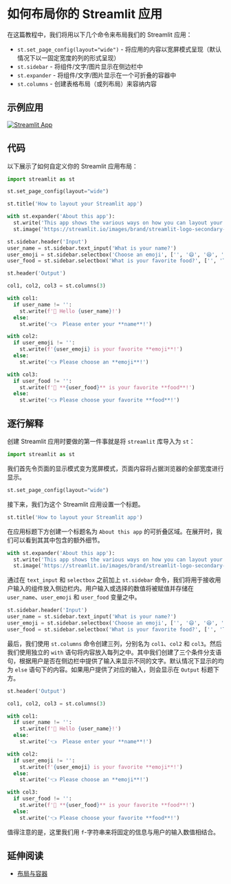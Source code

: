 # 如何布局你的 Streamlit 应用

在这篇教程中，我们将用以下几个命令来布局我们的 Streamlit 应用：

- `st.set_page_config(layout="wide")` - 将应用的内容以宽屏模式呈现（默认情况下以一固定宽度的列的形式呈现）
- `st.sidebar` - 将组件/文字/图片显示在侧边栏中
- `st.expander` - 将组件/文字/图片显示在一个可折叠的容器中
- `st.columns` - 创建表格布局（或列布局）来容纳内容

## 示例应用

[![Streamlit App](https://static.streamlit.io/badges/streamlit_badge_black_white.svg)](https://share.streamlit.io/dataprofessor/streamlit-layout/)

## 代码

以下展示了如何自定义你的 Streamlit 应用布局：

```python
import streamlit as st

st.set_page_config(layout="wide")

st.title('How to layout your Streamlit app')

with st.expander('About this app'):
  st.write('This app shows the various ways on how you can layout your Streamlit app.')
  st.image('https://streamlit.io/images/brand/streamlit-logo-secondary-colormark-darktext.png', width=250)

st.sidebar.header('Input')
user_name = st.sidebar.text_input('What is your name?')
user_emoji = st.sidebar.selectbox('Choose an emoji', ['', '😄', '😆', '😊', '😍', '😴', '😕', '😱'])
user_food = st.sidebar.selectbox('What is your favorite food?', ['', 'Tom Yum Kung', 'Burrito', 'Lasagna', 'Hamburger', 'Pizza'])

st.header('Output')

col1, col2, col3 = st.columns(3)

with col1:
  if user_name != '':
    st.write(f'👋 Hello {user_name}!')
  else:
    st.write('👈  Please enter your **name**!')

with col2:
  if user_emoji != '':
    st.write(f'{user_emoji} is your favorite **emoji**!')
  else:
    st.write('👈 Please choose an **emoji**!')

with col3:
  if user_food != '':
    st.write(f'🍴 **{user_food}** is your favorite **food**!')
  else:
    st.write('👈 Please choose your favorite **food**!')
```

## 逐行解释

创建 Streamlit 应用时要做的第一件事就是将 `streamlit` 库导入为 `st`：

```python
import streamlit as st
```

我们首先令页面的显示模式变为宽屏模式，页面内容将占据浏览器的全部宽度进行显示。

```python
st.set_page_config(layout="wide")
```

接下来，我们为这个 Streamlit 应用设置一个标题。

```python
st.title('How to layout your Streamlit app')
```

在应用标题下方创建一个标题名为 `About this app` 的可折叠区域。在展开时，我们可以看到其其中包含的额外细节。

```python
with st.expander('About this app'):
  st.write('This app shows the various ways on how you can layout your Streamlit app.')
  st.image('https://streamlit.io/images/brand/streamlit-logo-secondary-colormark-darktext.png', width=250)
```

通过在 `text_input` 和 `selectbox` 之前加上 `st.sidebar` 命令，我们将用于接收用户输入的组件放入侧边栏内。用户输入或选择的数值将被赋值并存储在 `user_name`、`user_emoji` 和 `user_food` 变量之中。

```python
st.sidebar.header('Input')
user_name = st.sidebar.text_input('What is your name?')
user_emoji = st.sidebar.selectbox('Choose an emoji', ['', '😄', '😆', '😊', '😍', '😴', '😕', '😱'])
user_food = st.sidebar.selectbox('What is your favorite food?', ['', 'Tom Yum Kung', 'Burrito', 'Lasagna', 'Hamburger', 'Pizza'])
```

最后，我们使用 `st.columns` 命令创建三列，分别名为 `col1`、`col2` 和 `col3`。然后我们使用独立的 `with` 语句将内容放入每列之中。其中我们创建了三个条件分支语句，根据用户是否在侧边栏中提供了输入来显示不同的文字。默认情况下显示的均为 `else` 语句下的内容。如果用户提供了对应的输入，则会显示在 `Output` 标题下方。

```python
st.header('Output')

col1, col2, col3 = st.columns(3)

with col1:
  if user_name != '':
    st.write(f'👋 Hello {user_name}!')
  else:
    st.write('👈  Please enter your **name**!')

with col2:
  if user_emoji != '':
    st.write(f'{user_emoji} is your favorite **emoji**!')
  else:
    st.write('👈 Please choose an **emoji**!')

with col3:
  if user_food != '':
    st.write(f'🍴 **{user_food}** is your favorite **food**!')
  else:
    st.write('👈 Please choose your favorite **food**!')
```

值得注意的是，这里我们用 `f`-字符串来将固定的信息与用户的输入数值相结合。

## 延伸阅读

- [布局与容器](https://docs.streamlit.io/library/api-reference/layout)
